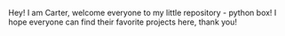 Hey! I am Carter, welcome everyone to my little repository - python box! I hope everyone can find their favorite projects here, thank you!

